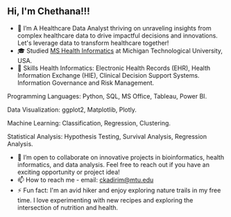 ## Hi, I'm Chethana!!!

- 🔭 I’m A Healthcare Data Analyst thriving on unraveling insights from complex healthcare data to drive impactful decisions and innovations. Let's leverage data to transform healthcare together!
- 🎓 Studied [MS Health Informatics](https://www.mtu.edu/health-informatics/) at Michigan Technological University, USA.
- 🎯 Skills
Health Informatics: Electronic Health Records (EHR), Health Information Exchange (HIE), Clinical Decision Support Systems. Information Governance and Risk Management.

Programming Languages: Python, SQL, MS Office, Tableau, Power BI.

Data Visualization: ggplot2, Matplotlib, Plotly.

Machine Learning: Classification, Regression, Clustering.

Statistical Analysis: Hypothesis Testing, Survival Analysis, Regression Analysis.

- 👯 I’m open to collaborate on innovative projects in bioinformatics, health informatics, and data analysis. Feel free to reach out if you have an exciting opportunity or project idea!
- 📫 How to reach me - email: ckadirim@mtu.edu
- ⚡ Fun fact: I'm an avid hiker and enjoy exploring nature trails in my free time.
I love experimenting with new recipes and exploring the intersection of nutrition and health.


